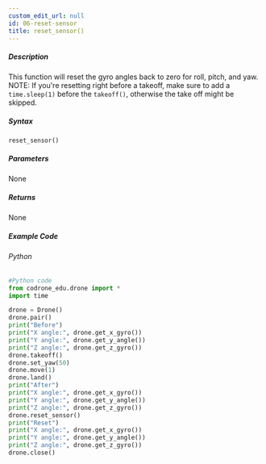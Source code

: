 ```yaml
---
custom_edit_url: null
id: 06-reset-sensor
title: reset_sensor()
---
```


##### Description

This function will reset the gyro angles back to zero for roll, pitch, and yaw. NOTE: If you're resetting right before a takeoff, make sure to add a ```time.sleep(1)``` before the ```takeoff()```,  otherwise the take off might be skipped.


##### Syntax

```reset_sensor()```


##### Parameters
None

##### Returns

None

##### Example Code
###### Python
```python
#Python code
from codrone_edu.drone import *
import time

drone = Drone()
drone.pair()
print("Before")
print("X angle:", drone.get_x_gyro())
print("Y angle:", drone.get_y_angle())
print("Z angle:", drone.get_z_gyro())
drone.takeoff()
drone.set_yaw(50)
drone.move(1)
drone.land()
print("After")
print("X angle:", drone.get_x_gyro())
print("Y angle:", drone.get_y_angle())
print("Z angle:", drone.get_z_gyro())
drone.reset_sensor() 
print("Reset")
print("X angle:", drone.get_x_gyro())
print("Y angle:", drone.get_y_angle())
print("Z angle:", drone.get_z_gyro())
drone.close()
```
